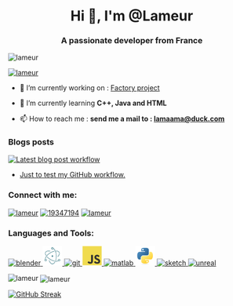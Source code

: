 <h1 align="center">Hi 👋, I'm @Lameur</h1>
<h3 align="center">A passionate developer from France</h3>

<p align="left"> <img src="https://komarev.com/ghpvc/?username=lameur&label=Profile%20views&color=ff0000&style=plastic" alt="lameur" /> </p>

<p align="left"> <a href="https://github.com/ryo-ma/github-profile-trophy"><img src="https://github-profile-trophy.vercel.app/?username=lameur" alt="lameur" /></a> </p>

- 🔭 I’m currently working on : [Factory project](https://github.com/Lameur/Factory-Project)

- 🌱 I’m currently learning **C++, Java and HTML**

- 📫 How to reach me : **send me a mail to : lamaama@duck.com**

### Blogs posts
[![Latest blog post workflow](https://github.com/Lameur/Lameur/actions/workflows/blog-post-workflow.yml/badge.svg)](https://github.com/Lameur/Lameur/actions/workflows/blog-post-workflow.yml)
<!-- BLOG-POST-LIST:START -->
- [Just to test my GitHub workflow.](https://dev.to/lameur/just-to-test-my-github-workflow-aj5)
<!-- BLOG-POST-LIST:END -->

<h3 align="left">Connect with me:</h3>
<p align="left">
<a href="https://dev.to/lameur" target="blank"><img align="center" src="https://raw.githubusercontent.com/rahuldkjain/github-profile-readme-generator/master/src/images/icons/Social/devto.svg" alt="lameur" height="30" width="40" /></a>
<a href="https://stackoverflow.com/users/19347194" target="blank"><img align="center" src="https://raw.githubusercontent.com/rahuldkjain/github-profile-readme-generator/master/src/images/icons/Social/stack-overflow.svg" alt="19347194" height="30" width="40" /></a>
<a href="https://codesandbox.com/lameur" target="blank"><img align="center" src="https://raw.githubusercontent.com/rahuldkjain/github-profile-readme-generator/master/src/images/icons/Social/codesandbox.svg" alt="lameur" height="30" width="40" /></a>
</p>

<h3 align="left">Languages and Tools:</h3>
<p align="left"> <a href="https://www.blender.org/" target="_blank" rel="noreferrer"> <img src="https://download.blender.org/branding/community/blender_community_badge_white.svg" alt="blender" width="40" height="40"/> </a> <a href="https://www.electronjs.org" target="_blank" rel="noreferrer"> <img src="https://raw.githubusercontent.com/devicons/devicon/master/icons/electron/electron-original.svg" alt="electron" width="40" height="40"/> </a> <a href="https://git-scm.com/" target="_blank" rel="noreferrer"> <img src="https://www.vectorlogo.zone/logos/git-scm/git-scm-icon.svg" alt="git" width="40" height="40"/> </a> <a href="https://developer.mozilla.org/en-US/docs/Web/JavaScript" target="_blank" rel="noreferrer"> <img src="https://raw.githubusercontent.com/devicons/devicon/master/icons/javascript/javascript-original.svg" alt="javascript" width="40" height="40"/> </a> <a href="https://www.mathworks.com/" target="_blank" rel="noreferrer"> <img src="https://upload.wikimedia.org/wikipedia/commons/2/21/Matlab_Logo.png" alt="matlab" width="40" height="40"/> </a> <a href="https://www.python.org" target="_blank" rel="noreferrer"> <img src="https://raw.githubusercontent.com/devicons/devicon/master/icons/python/python-original.svg" alt="python" width="40" height="40"/> </a> <a href="https://www.sketch.com/" target="_blank" rel="noreferrer"> <img src="https://www.vectorlogo.zone/logos/sketchapp/sketchapp-icon.svg" alt="sketch" width="40" height="40"/> </a> <a href="https://unrealengine.com/" target="_blank" rel="noreferrer"> <img src="https://raw.githubusercontent.com/kenangundogan/fontisto/036b7eca71aab1bef8e6a0518f7329f13ed62f6b/icons/svg/brand/unreal-engine.svg" alt="unreal" width="40" height="40"/> </a> </p>

<p><img align="left" src="https://github-readme-stats.vercel.app/api/top-langs?username=lameur&show_icons=true&theme=dark&locale=en&layout=compact" alt="lameur" /></p>

<p>&nbsp;<img align="center" src="https://github-readme-stats.vercel.app/api?username=lameur&show_icons=true&theme=dark&locale=fr" alt="lameur" /></p>

[![GitHub Streak](https://streak-stats.demolab.com?user=Lameur&theme=dark&locale=fr&background=60%2CEB0000%2C000000&sideNums=FFFFFF&border=636363&fire=EBAF0C&ring=000000&currStreakNum=FFFFFF&stroke=FFFFFF&currStreakLabel=FFFFFFE2&dates=FFFFFF7C)](https://git.io/streak-stats)
